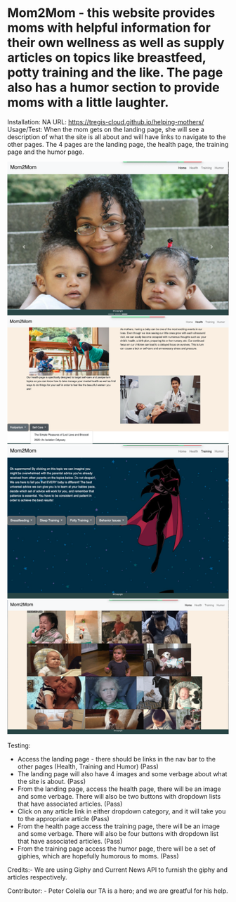 # Mom2Mom - this website provides moms with helpful information for their own wellness as well as supply articles on topics like breastfeed, potty training and the like. The page also has a humor section to provide moms with a little laughter.

Installation: NA URL: https://tregis-cloud.github.io/helping-mothers/
Usage/Test: When the mom gets on the landing page, she will see a description of what the site is all about and will have links to navigate to the other pages. The 4 pages are the landing page, the health page, the training page and the humor page.

![](./assets/images/Home.png)
![](./assets/images/Health.png)
![](./assets/images/Training.png)
![](./assets/images/Humor.png)

Testing:

- Access the landing page - there should be links in the nav bar to the other pages (Health, Training and Humor) (Pass)
- The landing page will also have 4 images and some verbage about what the site is about. (Pass)
- From the landing page, access the health page, there will be an image and some verbage. There will also be two buttons with dropdown lists that have associated articles. (Pass)
- Click on any article link in either dropdown category, and it will take you to the appropriate article (Pass)
- From the health page access the training page, there will be an image and some verbage. There will also be four buttons with dropdown list that have associated articles. (Pass)
- From the training page access the humor page, there will be a set of giphies, which are hopefully humorous to moms. (Pass)

Credits:- We are using Giphy and Current News API to furnish the giphy and articles respectively.

Contributor: - Peter Colella our TA is a hero; and we are greatful for his help.
